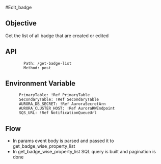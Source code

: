 #Edit_badge

## Objective

Get the list of all badge that are created or edited

## API

            Path: /get-badge-list
            Method: post

## Environment Variable

          PrimaryTable: !Ref PrimaryTable
          SecondaryTable: !Ref SecondaryTable
          AURORA_DB_SECRET: !Ref AuroraSecretArn
          AURORA_CLUSTER_HOST: !Ref AuroraRWEndpoint
          SQS_URL: !Ref NotificationQueueUrl

## Flow

- In params event body is parsed and passed it to get_badge_wise_property_list
- In get_badge_wise_property_list SQL query is built and pagination is done
